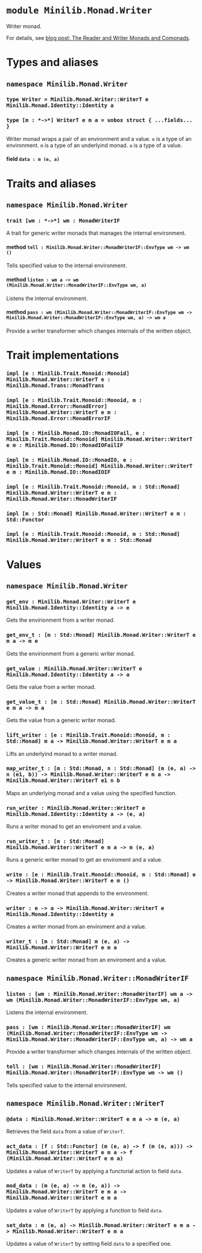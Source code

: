 # `module Minilib.Monad.Writer`

Writer monad.

For details, see [blog post: The Reader and Writer Monads and Comonads](https://www.olivierverdier.com/posts/2014/12/31/reader-writer-monad-comonad/).

# Types and aliases

## `namespace Minilib.Monad.Writer`

### `type Writer = Minilib.Monad.Writer::WriterT e Minilib.Monad.Identity::Identity a`

### `type [m : *->*] WriterT e m a = unbox struct { ...fields... }`

Writer monad wraps a pair of an environment and a value.
`e` is a type of an environment.
`m` is a type of an underlyind monad.
`a` is a type of a value.

#### field `data : m (e, a)`

# Traits and aliases

## `namespace Minilib.Monad.Writer`

### `trait [wm : *->*] wm : MonadWriterIF`

A trait for generic writer monads that manages the internal environment.

#### method `tell : Minilib.Monad.Writer::MonadWriterIF::EnvType wm -> wm ()`

Tells specified value to the internal environment.

#### method `listen : wm a -> wm (Minilib.Monad.Writer::MonadWriterIF::EnvType wm, a)`

Listens the internal environment.

#### method `pass : wm (Minilib.Monad.Writer::MonadWriterIF::EnvType wm -> Minilib.Monad.Writer::MonadWriterIF::EnvType wm, a) -> wm a`

Provide a writer transformer which changes internals of the written object.

# Trait implementations

### `impl [e : Minilib.Trait.Monoid::Monoid] Minilib.Monad.Writer::WriterT e : Minilib.Monad.Trans::MonadTrans`

### `impl [e : Minilib.Trait.Monoid::Monoid, m : Minilib.Monad.Error::MonadError] Minilib.Monad.Writer::WriterT e m : Minilib.Monad.Error::MonadErrorIF`

### `impl [m : Minilib.Monad.IO::MonadIOFail, e : Minilib.Trait.Monoid::Monoid] Minilib.Monad.Writer::WriterT e m : Minilib.Monad.IO::MonadIOFailIF`

### `impl [m : Minilib.Monad.IO::MonadIO, e : Minilib.Trait.Monoid::Monoid] Minilib.Monad.Writer::WriterT e m : Minilib.Monad.IO::MonadIOIF`

### `impl [e : Minilib.Trait.Monoid::Monoid, m : Std::Monad] Minilib.Monad.Writer::WriterT e m : Minilib.Monad.Writer::MonadWriterIF`

### `impl [m : Std::Monad] Minilib.Monad.Writer::WriterT e m : Std::Functor`

### `impl [e : Minilib.Trait.Monoid::Monoid, m : Std::Monad] Minilib.Monad.Writer::WriterT e m : Std::Monad`

# Values

## `namespace Minilib.Monad.Writer`

### `get_env : Minilib.Monad.Writer::WriterT e Minilib.Monad.Identity::Identity a -> e`

Gets the envirionment from a writer monad.

### `get_env_t : [m : Std::Monad] Minilib.Monad.Writer::WriterT e m a -> m e`

Gets the envirionment from a generic writer monad.

### `get_value : Minilib.Monad.Writer::WriterT e Minilib.Monad.Identity::Identity a -> a`

Gets the value from a writer monad.

### `get_value_t : [m : Std::Monad] Minilib.Monad.Writer::WriterT e m a -> m a`

Gets the value from a generic writer monad.

### `lift_writer : [e : Minilib.Trait.Monoid::Monoid, m : Std::Monad] m a -> Minilib.Monad.Writer::WriterT e m a`

Lifts an underlyind monad to a writer monad.

### `map_writer_t : [m : Std::Monad, n : Std::Monad] (m (e, a) -> n (e1, b)) -> Minilib.Monad.Writer::WriterT e m a -> Minilib.Monad.Writer::WriterT e1 n b`

Maps an underlying monad and a value using the specified function.

### `run_writer : Minilib.Monad.Writer::WriterT e Minilib.Monad.Identity::Identity a -> (e, a)`

Runs a writer monad to get an enviroment and a value.

### `run_writer_t : [m : Std::Monad] Minilib.Monad.Writer::WriterT e m a -> m (e, a)`

Runs a generic writer monad to get an enviroment and a value.

### `write : [e : Minilib.Trait.Monoid::Monoid, m : Std::Monad] e -> Minilib.Monad.Writer::WriterT e m ()`

Creates a writer monad that appends to the environment.

### `writer : e -> a -> Minilib.Monad.Writer::WriterT e Minilib.Monad.Identity::Identity a`

Creates a writer monad from an enviroment and a value.

### `writer_t : [m : Std::Monad] m (e, a) -> Minilib.Monad.Writer::WriterT e m a`

Creates a generic writer monad from an enviroment and a value.

## `namespace Minilib.Monad.Writer::MonadWriterIF`

### `listen : [wm : Minilib.Monad.Writer::MonadWriterIF] wm a -> wm (Minilib.Monad.Writer::MonadWriterIF::EnvType wm, a)`

Listens the internal environment.

### `pass : [wm : Minilib.Monad.Writer::MonadWriterIF] wm (Minilib.Monad.Writer::MonadWriterIF::EnvType wm -> Minilib.Monad.Writer::MonadWriterIF::EnvType wm, a) -> wm a`

Provide a writer transformer which changes internals of the written object.

### `tell : [wm : Minilib.Monad.Writer::MonadWriterIF] Minilib.Monad.Writer::MonadWriterIF::EnvType wm -> wm ()`

Tells specified value to the internal environment.

## `namespace Minilib.Monad.Writer::WriterT`

### `@data : Minilib.Monad.Writer::WriterT e m a -> m (e, a)`

Retrieves the field `data` from a value of `WriterT`.

### `act_data : [f : Std::Functor] (m (e, a) -> f (m (e, a))) -> Minilib.Monad.Writer::WriterT e m a -> f (Minilib.Monad.Writer::WriterT e m a)`

Updates a value of `WriterT` by applying a functorial action to field `data`.

### `mod_data : (m (e, a) -> m (e, a)) -> Minilib.Monad.Writer::WriterT e m a -> Minilib.Monad.Writer::WriterT e m a`

Updates a value of `WriterT` by applying a function to field `data`.

### `set_data : m (e, a) -> Minilib.Monad.Writer::WriterT e m a -> Minilib.Monad.Writer::WriterT e m a`

Updates a value of `WriterT` by setting field `data` to a specified one.
